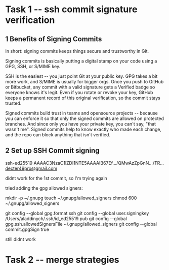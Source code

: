 # Task 1 -- ssh commit signature verification

## 1 Benefits of Signing Commits

In short: signing commits keeps things secure and trustworthy in Git.

Signing commits is basically putting a digital stamp on your code using a GPG, SSH, or S/MIME key.

SSH is the easiest -- you just point Git at your public key. GPG takes a bit more work, and S/MIME is usually for bigger orgs. Once you push to GitHub or Bitbucket, any commit with a valid signature gets a Verified badge so everyone knows it's legit. Even if you rotate or revoke your key, GitHub keeps a permanent record of this original verification, so the commit stays trusted.

Signed commits build trust in teams and opensource projects -- because you can enforce it so that only the signed commits are allowed on protected branches. And since only you have your private key, you can't say, "that wasn't me". Signed commits help to know exactly who made each change, and the repo can block anything that isn't verified.

## 2 Set up SSH Commit signing

ssh-ed25519 AAAAC3NzaC1lZDI1NTE5AAAAIB67Ef.../QMwAzZpGnN.../TR... decter49pro@gmail.com

didnt work for the 1st commit, so I'm trying again

tried adding the gpg allowed signers:

mkdir -p ~/.gnupg
touch ~/.gnupg/allowed_signers
chmod 600 ~/.gnupg/allowed_signers

git config --global gpg.format ssh
git config --global user.signingkey /Users/aladdinych/.ssh/id_ed25519.pub
git config --global gpg.ssh.allowedSignersFile ~/.gnupg/allowed_signers
git config --global commit.gpgSign true

still didnt work



# Task 2 -- merge strategies